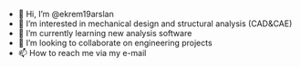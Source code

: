 - 👋 Hi, I’m @ekrem19arslan
- 👀 I’m interested in mechanical design and structural analysis (CAD&CAE)
- 🌱 I’m currently learning new analysis software
- 💞️ I’m looking to collaborate on engineering projects
- 📫 How to reach me via my e-mail

<!---
ekrem19arslan/ekrem19arslan is a ✨ special ✨ repository because its `README.md` (this file) appears on your GitHub profile.
You can click the Preview link to take a look at your changes.
--->
